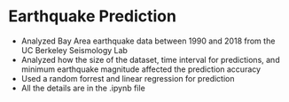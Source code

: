 # Earthquake Prediction
-   Analyzed Bay Area earthquake data between 1990 and 2018 from the UC Berkeley Seismology Lab
-   Analyzed how the size of the dataset, time interval for predictions, and minimum earthquake magnitude affected the prediction accuracy
- Used a random forrest and linear regression for prediction
- All the details are in the .ipynb file
